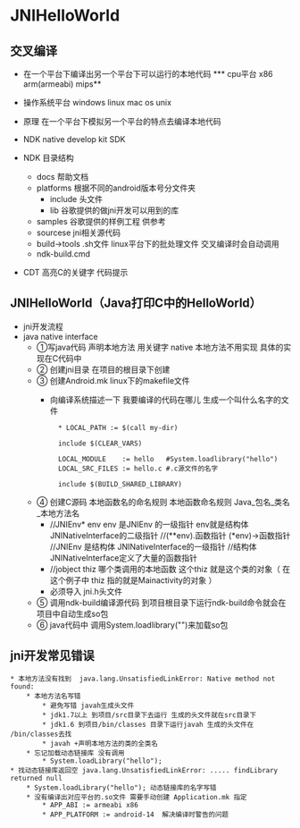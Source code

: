 # JNIHelloWorld

## 交叉编译
* 在一个平台下编译出另一个平台下可以运行的本地代码
*** cpu平台  x86 arm(armeabi) mips**
* 操作系统平台 windows linux  mac os unix
* 原理 在一个平台下模拟另一个平台的特点去编译本地代码

* NDK native develop kit  SDK
* NDK 目录结构
	* docs 帮助文档
	* platforms 根据不同的android版本号分文件夹
		* include 头文件
		* lib  谷歌提供的做jni开发可以用到的库
	* samples 谷歌提供的样例工程 供参考
	* sourcese jni相关源代码
	* build->tools .sh文件 linux平台下的批处理文件 交叉编译时会自动调用
	* ndk-build.cmd
* CDT 高亮C的关键字  代码提示

## JNIHelloWorld（Java打印C中的HelloWorld）
* jni开发流程
* java native interface
	* ①写java代码 声明本地方法 用关键字 native 本地方法不用实现 具体的实现在C代码中
	* ② 创建jni目录 在项目的根目录下创建
	* ③ 创建Android.mk  linux下的makefile文件
		* 向编译系统描述一下 我要编译的代码在哪儿 生成一个叫什么名字的文件
		
				* LOCAL_PATH := $(call my-dir)
		
		    	include $(CLEAR_VARS)
		
		    	LOCAL_MODULE    := hello   #System.loadlibrary("hello")
		    	LOCAL_SRC_FILES := hello.c #.c源文件的名字

    			include $(BUILD_SHARED_LIBRARY)
	* ④ 创建C源码 本地函数名的命名规则 本地函数命名规则  Java_包名_类名_本地方法名
		* //JNIEnv* env env 是JNIEnv 的一级指针  env就是结构体 JNINativeInterface的二级指针
		//(**env).函数指针  (*env)->函数指针
		//JNIEnv 是结构体 JNINativeInterface的一级指针
		//结构体 JNINativeInterface定义了大量的函数指针
		* //jobject thiz 哪个类调用的本地函数 这个thiz 就是这个类的对象（ 在这个例子中 thiz 指的就是Mainactivity的对象 ）
		* 必须导入 jni.h头文件
	* ⑤ 调用ndk-build编译源代码  到项目根目录下运行ndk-build命令就会在项目中自动生成so包
	* ⑥ java代码中 调用System.loadlibrary("")来加载so包

## jni开发常见错误

	* 本地方法没有找到  java.lang.UnsatisfiedLinkError: Native method not found: 
		* 本地方法名写错
			* 避免写错 javah生成头文件
			* jdk1.7以上 到项目/src目录下去运行 生成的头文件就在src目录下
			* jdk1.6 到项目/bin/classes 目录下运行javah 生成的头文件在  /bin/classes去找
			* javah +声明本地方法的类的全类名
		* 忘记加载动态链接库 没有调用
			* System.loadLibrary("hello");
	* 找动态链接库返回空 java.lang.UnsatisfiedLinkError: ..... findLibrary returned null
		* System.loadLibrary("hello"); 动态链接库的名字写错
		* 没有编译出对应平台的.so文件 需要手动创建 Application.mk 指定
			* APP_ABI := armeabi x86 
			* APP_PLATFORM := android-14  解决编译时警告的问题
